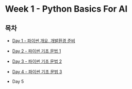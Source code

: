 # Week 1 - Python Basics For AI

## 목차

* [Day 1 - 파이썬 개요, 개발환경 준비](https://github.com/shlee4290/Boostcamp_AI_Tech/blob/main/Week1/Day1.md)

* [Day 2 - 파이썬 기초 문법 1](https://github.com/shlee4290/Boostcamp_AI_Tech/blob/main/Week1/Day2.md)

* [Day 3 - 파이썬 기초 문법 2](https://github.com/shlee4290/Boostcamp_AI_Tech/blob/main/Week1/Day3.md)

* [Day 4 - 파이썬 기초 문법 3](https://github.com/shlee4290/Boostcamp_AI_Tech/blob/main/Week1/Day4.md)

* Day 5
